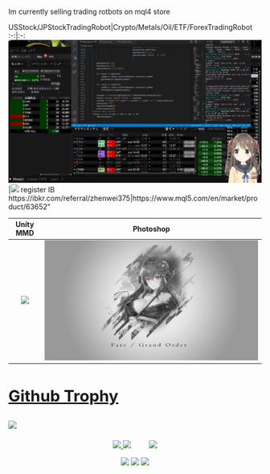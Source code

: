 
<p> Im currently selling trading rotbots on mql4 store</p>
USStock/JPStockTradingRobot|Crypto/Metals/Oil/ETF/ForexTradingRobot
:-:|:-:
<a href="https://www.youtube.com/channel/UC4fZRTNdAcHJMDm71MyMkew" /><img src="https://github.com/aizwellenstan/python-Stock-trading-robot-Interactive-Broker/blob/master/Youtube.png" width="700px"/></a>|<a href="https://www.mql5.com/en/market/product/63652" /><img src="https://c.mql5.com/31/585/traderaizbtpprodayscalper-screen-6753.png"/></a>
register IB https://ibkr.com/referral/zhenwei375|https://www.mql5.com/en/market/product/63652"

Unity MMD|Photoshop
:-:|:-:
<a href="https://aizwellenstan.github.io" /><img src="https://github.com/aizwellenstan/unity_VRMViewer/blob/master/Assets/LiveV/Textures/CRS_Stage.png"/></a>|<img src="https://github.com/aizwellenstan/Photoshop-Fate-Grand-Order/blob/master/FateGrandOrder.png"/>

<a href="https://github.com/aizwellenstan/github-profile-trophy"><h2> Github Trophy</h2></a>
<a href="https://github.com/aizwellenstan/github-profile-trophy">
  <img src="https://github-profile-trophy.vercel.app/?username=aizwellenstan&column=7"/>
</a>
---
<!-- <details>
<summary><b>more detail</b></summary>
</details> -->


<p align="center">
  <a href="https://github-readme-stats.aizwellenstan.vercel.app/api?username=aizwellenstan&count_private=true"><img src="https://github-readme-stats.aizwellenstan.vercel.app/api?username=aizwellenstan&count_private=true&hide=issues" height="100px;" />
  <a href="https://github-readme-stats.aizwellenstan.vercel.app/api/top-langs/?username=aizwellenstan&layout=compact"><img src="https://github-readme-stats.aizwellenstan.vercel.app/api/top-langs/?username=aizwellenstan&layout=compact" height="100px;" /></a></a><a>　</a>
  <a>　</a>
  <a href="https://qiita.com/aizwellenstan"><img src="https://user-images.githubusercontent.com/39142850/88427408-cf994500-ce2d-11ea-9125-a41bc9f0bb2e.png" width="53px;" /></a><a>　</a>
  <p>
<p align="center">
  <a href="http://qiita.com/aizwellenstan"><img src="https://qiita-badge.apiapi.app/s/aizwellenstan/contributions.svg" height="17px;" /></a>
  <a href="http://qiita.com/aizwellenstan"><img src="https://qiita-badge.apiapi.app/s/aizwellenstan/posts.svg" height="17px;" /></a>
  <a href="http://qiita.com/aizwellenstan"><img src="https://qiita-badge.apiapi.app/s/aizwellenstan/followers.svg" height="17px;" /></a>
<p>
